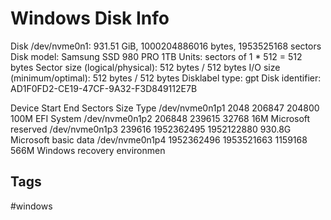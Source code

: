 # Windows Disk Info 

Disk /dev/nvme0n1: 931.51 GiB, 1000204886016 bytes, 1953525168 sectors
Disk model: Samsung SSD 980 PRO 1TB
Units: sectors of 1 * 512 = 512 bytes
Sector size (logical/physical): 512 bytes / 512 bytes
I/O size (minimum/optimal): 512 bytes / 512 bytes
Disklabel type: gpt
Disk identifier: AD1F0FD2-CE19-47CF-9A32-F3D849112E7B

Device              Start        End    Sectors   Size Type
/dev/nvme0n1p1       2048     206847     204800   100M EFI System
/dev/nvme0n1p2     206848     239615      32768    16M Microsoft reserved
/dev/nvme0n1p3     239616 1952362495 1952122880 930.8G Microsoft basic data
/dev/nvme0n1p4 1952362496 1953521663    1159168   566M Windows recovery environmen


## Tags
#windows
